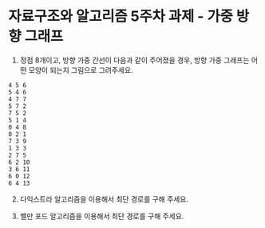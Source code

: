 # 자료구조와 알고리즘 5주차 과제 - 가중 방향 그래프

1. 정점 8개이고, 방향 가중 간선이 다음과 같이 주어졌을 경우, 방향 가중 그래프는 어떤
   모양이 되는지 그림으로 그려주세요.

```
4 5 6
5 4 6
4 7 7
5 7 2
7 5 2
5 1 4
0 4 8
0 2 1
7 3 9
1 3 3
2 7 5
6 2 10
3 6 11
6 0 12
6 4 13
```

2. 다익스트라 알고리즘을 이용해서 최단 경로를 구해 주세요.

3. 벨만 포드 알고리즘을 이용해서 최단 경로를 구해 주세요.
